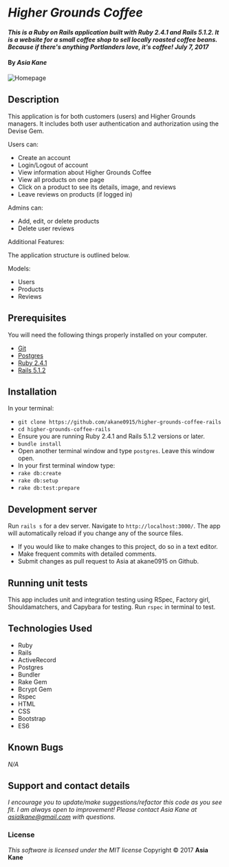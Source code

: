 # _Higher Grounds Coffee_

#### _This is a Ruby on Rails application built with Ruby 2.4.1 and Rails 5.1.2.  It is a website for a small coffee shop to sell locally roasted coffee beans.  Because if there's anything Portlanders love, it's coffee!  July 7, 2017_

#### By _**Asia Kane**_

![Homepage](./app/assets/images/homepage.png)

## Description

This application is for both customers (users) and Higher Grounds managers.  It includes both user authentication and authorization using the Devise Gem.  

Users can:
- Create an account
- Login/Logout of account
- View information about Higher Grounds Coffee
- View all products on one page
- Click on a product to see its details, image, and reviews
- Leave reviews on products (if logged in)

Admins can:
- Add, edit, or delete products
- Delete user reviews

Additional Features:





The application structure is outlined below.  

Models:
  - Users
  - Products
  - Reviews

## Prerequisites

You will need the following things properly installed on your computer.

* [Git](https://git-scm.com/)
* [Postgres](https://www.postgresql.org/)
* [Ruby 2.4.1](https://www.ruby-lang.org/en/downloads/)
* [Rails 5.1.2](http://rubyonrails.org/)

## Installation

In your terminal:
* `git clone https://github.com/akane0915/higher-grounds-coffee-rails`
* `cd higher-grounds-coffee-rails`
* Ensure you are running Ruby 2.4.1 and Rails 5.1.2 versions or later.
* `bundle install`
* Open another terminal window and type `postgres`.  Leave this window open.
* In your first terminal window type:
* `rake db:create`
* `rake db:setup`
* `rake db:test:prepare`

## Development server

Run `rails s` for a dev server. Navigate to `http://localhost:3000/`. The app will automatically reload if you change any of the source files.

* If you would like to make changes to this project, do so in a text editor.
* Make frequent commits with detailed comments.
* Submit changes as pull request to Asia at akane0915 on Github.

## Running unit tests

This app includes unit and integration testing using RSpec, Factory girl, Shouldamatchers, and Capybara for testing.
Run `rspec` in terminal to test.

## Technologies Used

* Ruby
* Rails
* ActiveRecord
* Postgres
* Bundler
* Rake Gem
* Bcrypt Gem
* Rspec
* HTML
* CSS
* Bootstrap
* ES6

## Known Bugs
_N/A_

## Support and contact details
_I encourage you to update/make suggestions/refactor this code as you see fit. I am always open to improvement! Please contact Asia Kane at asialkane@gmail.com with questions._

### License
*This software is licensed under the MIT license*
Copyright © 2017 **Asia Kane**
